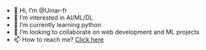 - 👋 Hi, I’m @Umar-fr
- 👀 I’m interested in AI/ML/DL
- 🌱 I’m currently learning python
- 💞️ I’m looking to collaborate on web development and ML projects
- 📫 How to reach me? [Click here](https://linktr.ee/umarfr?utm_source=linktree_admin_share)

<!---
Umar-fr/Umar-fr is a ✨ special ✨ repository because its `README.md` (this file) appears on your GitHub profile.
You can click the Preview link to take a look at your changes.
--->
